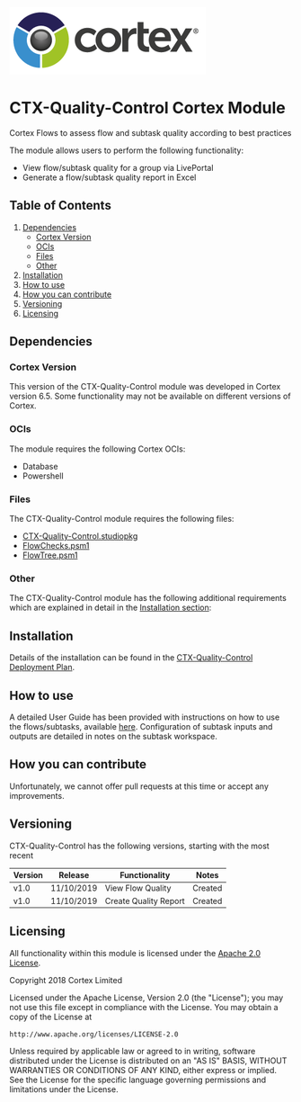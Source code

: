 <a href="https://www.cortex-ia.co.uk/" target="_blank"><img src="https://github.com/CortexIATest/CTXImages/blob/master/Cortex-350-120.png" alt="Welcome to Cortex!" width="350" height="120" border="0"></a>

# CTX-Quality-Control Cortex Module
Cortex Flows to assess flow and subtask quality according to best practices

The module allows users to perform the following functionality:
* View flow/subtask quality for a group via LivePortal
* Generate a flow/subtask quality report in Excel

## Table of Contents
1) [Dependencies](#dependencies)
    * [Cortex Version](#cortex-version)
    * [OCIs](#ocis)
    * [Files](#files)
    * [Other](#other)
2) [Installation](#installation)
3) [How to use](#how-to-use)
4) [How you can contribute](#how-you-can-contribute)
5) [Versioning](#versioning)
6) [Licensing](#licensing)


## Dependencies
### Cortex Version
This version of the CTX-Quality-Control module was developed in Cortex version 6.5. Some functionality may not be available on different versions of Cortex.

### OCIs
The  module requires the following Cortex OCIs:
* Database
* Powershell

### Files
The CTX-Quality-Control module requires the following files:
* [CTX-Quality-Control.studiopkg](https://github.com/CortexIntelligentAutomation/CTX-Quality-Control/releases/download/v1.0/CTX-Quality-Control.studiopkg)
* [FlowChecks.psm1](https://github.com/CortexIntelligentAutomation/CTX-Quality-Control/releases/download/v1.0/QC/FlowChecks.psm1)
* [FlowTree.psm1](https://github.com/CortexIntelligentAutomation/CTX-Quality-Control/releases/download/v1.0/QC/FlowTree.psm1)

### Other
The CTX-Quality-Control module has the following additional requirements which are explained in detail in the [Installation section](#Installation):

## Installation
Details of the installation can be found in the [CTX-Quality-Control Deployment Plan](https://github.com/CortexIntelligentAutomation/CTX-Quality-Control/blob/master/CTX-Quality-Control%20-%20Deployment%20Plan.pdf).
## How to use
A detailed User Guide has been provided with instructions on how to use the flows/subtasks, available [here](https://github.com/CortexIntelligentAutomation/CTX-Quality-Control/blob/master/CTX-Quality-Control%20-%20User%20Guide.pdf). Configuration of subtask inputs and outputs are detailed in notes on the subtask workspace.

## How you can contribute
Unfortunately, we cannot offer pull requests at this time or accept any improvements.

## Versioning
CTX-Quality-Control has the following versions, starting with the most recent

Version | Release | Functionality | Notes
------------ | ------------- | ----------- | -----------
v1.0 | 11/10/2019 | View Flow Quality | Created
v1.0 | 11/10/2019 | Create Quality Report | Created

## Licensing
All functionality within this module is licensed under the [Apache 2.0 License](https://www.apache.org/licenses/LICENSE-2.0).

Copyright 2018 Cortex Limited

Licensed under the Apache License, Version 2.0 (the "License");
you may not use this file except in compliance with the License.
You may obtain a copy of the License at

    http://www.apache.org/licenses/LICENSE-2.0

Unless required by applicable law or agreed to in writing, software
distributed under the License is distributed on an "AS IS" BASIS,
WITHOUT WARRANTIES OR CONDITIONS OF ANY KIND, either express or implied.
See the License for the specific language governing permissions and
limitations under the License.


